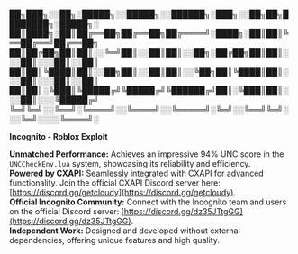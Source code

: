 
██╗███╗░░██╗░█████╗░░█████╗░░██████╗░███╗░░██╗██╗████████╗░█████╗░
██║████╗░██║██╔══██╗██╔══██╗██╔════╝░████╗░██║██║╚══██╔══╝██╔══██╗
██║██╔██╗██║██║░░╚═╝██║░░██║██║░░██╗░██╔██╗██║██║░░░██║░░░██║░░██║
██║██║╚████║██║░░██╗██║░░██║██║░░╚██╗██║╚████║██║░░░██║░░░██║░░██║
██║██║░╚███║╚█████╔╝╚█████╔╝╚██████╔╝██║░╚███║██║░░░██║░░░╚█████╔╝
╚═╝╚═╝░░╚══╝░╚════╝░░╚════╝░░╚═════╝░╚═╝░░╚══╝╚═╝░░░╚═╝░░░░╚════╝░

**Incognito - Roblox Exploit**  

**Unmatched Performance:** Achieves an impressive 94% UNC score in the `UNCCheckEnv.lua` system, showcasing its reliability and efficiency.  
**Powered by CXAPI:** Seamlessly integrated with CXAPI for advanced functionality. Join the official CXAPI Discord server here:[https://discord.gg/getcloudy](https://discord.gg/getcloudy).  
**Official Incognito Community:** Connect with the Incognito team and users on the official Discord server: [https://discord.gg/dz35JTtgGG](https://discord.gg/dz35JTtgGG).  
**Independent Work:** Designed and developed without external dependencies, offering unique features and high quality.  
